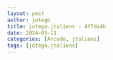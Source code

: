 ```yaml
---
layout: post
author: jotego
title: jotego.jtaliens - 4f7da4b
date: 2024-05-11
categories: [Arcade, jtaliens]
tags: [jotego.jtaliens]
---
```


